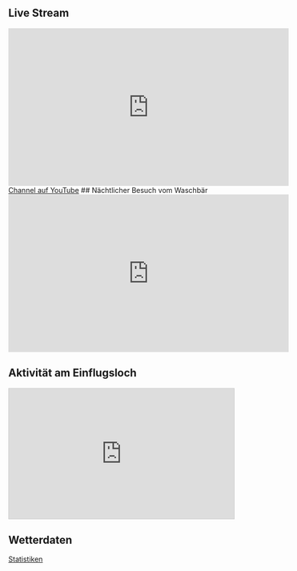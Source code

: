 ## Live Stream
<iframe width="560" height="315" src="https://www.youtube.com/embed/live_stream?channel=UC7yyUXVOtpoqOYlfLAHYFpA" frameborder="0" allowfullscreen></iframe>
<a href="https://www.youtube.com/channel/UC7yyUXVOtpoqOYlfLAHYFpA">Channel auf YouTube</a>
## Nächtlicher Besuch vom Waschbär
<iframe width="560" height="315" src="https://www.youtube.com/embed/BI52k_CWJcw?start=13940" frameborder="0" allowfullscreen></iframe>

## Aktivität am Einflugsloch
<iframe width="450" height="260" style="border: 1px solid #cccccc;" src="http://api.thingspeak.com/channels/62475/charts/5?width=450&height=260&sum=10&days=10&dynamic=true&type=column&yaxis=Aktivit%C3%A4t&xaxis=Datum&title=Einflugsloch" ></iframe>

## Wetterdaten
<a href='/statistics'>Statistiken</a>



